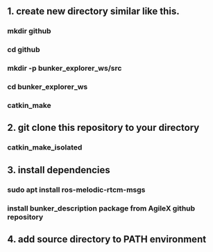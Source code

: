 ## 1. create new directory similar like this.
### mkdir github
### cd github
### mkdir -p bunker_explorer_ws/src
### cd bunker_explorer_ws
### catkin_make
## 2. git clone this repository to your directory
### catkin_make_isolated
## 3. install dependencies
### sudo apt install ros-melodic-rtcm-msgs 
### install bunker_description package from AgileX github repository
## 4. add source directory to PATH environment

